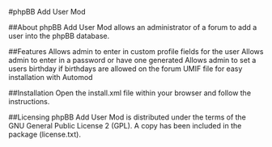 #phpBB Add User Mod

##About
phpBB Add User Mod allows an administrator of a forum to add a user into the phpBB database.

##Features
Allows admin to enter in custom profile fields for the user
Allows admin to enter in a password or have one generated
Allows admin to set a users birthday if birthdays are allowed on the forum
UMIF file for easy installation with Automod

##Installation
Open the install.xml file within your browser and follow the instructions.

##Licensing
phpBB Add User Mod is distributed under the terms of the GNU General Public
License 2 (GPL). A copy has been included in the package (license.txt).